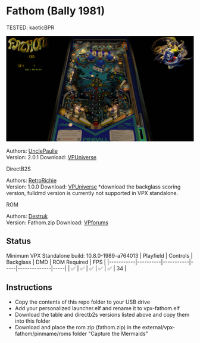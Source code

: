 # Fathom (Bally 1981)
TESTED: kaoticBPR

![Table Preview](../../images/vpx-Fathom-preview.jpg)

Authors: [UnclePaulie](https://vpuniverse.com/profile/16685-unclepaulie/)  
Version: 2.0.1
Download: [VPUniverse](https://vpuniverse.com/files/file/16043-fathom-bally-1981-w-vr-room/)

DirectB2S

Authors: [RetroRichie](https://vpuniverse.com/profile/52743-retroritchie/)  
Version:  1.0.0
Download: [VPUniverse](https://vpuniverse.com/files/file/16074-fathom-bally-1981-3d-anaglyph-full-dmd-and-backglass-scoring-b2s/)
*download the backglass scoring version, fulldmd version is currently not supported in VPX standalone.

ROM

Authors: [Destruk](https://www.vpforums.org/index.php?showuser=5)  
Version:  Fathom.zip
Download: [VPforums](https://www.vpforums.org/index.php?app=downloads&showfile=661)



## Status 

Minimum VPX Standalone build: 10.8.0-1989-a764013
| Playfield | Controls | Backglass | DMD | ROM Required | FPS | 
|-----------|----------|-----------|-----|--------------|-----|
| :white_check_mark: | :white_check_mark: | :white_check_mark: | :white_check_mark: | :white_check_mark: | 34 |

## Instructions

- Copy the contents of this repo folder to your USB drive
- Add your personalized launcher.elf and rename it to vpx-fathom.elf
- Download the table and directb2s versions listed above and copy them into this folder
- Download and place the rom zip (fathom.zip) in the external/vpx-fathom/pinmame/roms folder
"Capture the Mermaids"
